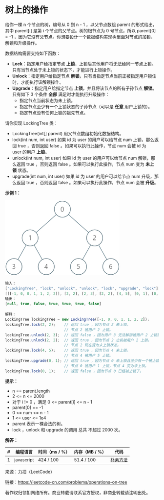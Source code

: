 # 树上的操作

给你一棵 n 个节点的树，编号从 0 到 n - 1 ，以父节点数组 parent 的形式给出，其中 parent[i] 是第 i 个节点的父节点。树的根节点为 0 号节点，所以 parent[0] = -1 ，因为它没有父节点。你想要设计一个数据结构实现树里面对节点的加锁，解锁和升级操作。

数据结构需要支持如下函数：

- **Lock**：指定用户给指定节点 **上锁**，上锁后其他用户将无法给同一节点上锁。只有当节点处于未上锁的状态下，才能进行上锁操作。
- **Unlock**：指定用户给指定节点 **解锁**，只有当指定节点当前正被指定用户锁住时，才能执行该解锁操作。
- **Upgrade**：指定用户给指定节点 **上锁**，并且将该节点的所有子孙节点 **解锁**。只有如下 3 个条件 **全部** 满足时才能执行升级操作：
  - 指定节点当前状态为未上锁。
  - 指定节点至少有一个上锁状态的子孙节点（可以是 **任意** 用户上锁的）。
  - 指定节点没有任何上锁的祖先节点。

请你实现 LockingTree 类：

- LockingTree(int[] parent) 用父节点数组初始化数据结构。
- lock(int num, int user) 如果 id 为 user 的用户可以给节点 num 上锁，那么返回 true ，否则返回 false 。如果可以执行此操作，节点 num 会被 id 为 user 的用户 **上锁**。
- unlock(int num, int user) 如果 id 为 user 的用户可以给节点 num 解锁，那么返回 true ，否则返回 false 。如果可以执行此操作，节点 num 变为 **未上锁** 状态。
- upgrade(int num, int user) 如果 id 为 user 的用户可以给节点 num 升级，那么返回 true ，否则返回 false 。如果可以执行此操作，节点 num 会被 **升级**。

**示例 1：**

![示例1](./eg1.png)

``` javascript
输入：
["LockingTree", "lock", "unlock", "unlock", "lock", "upgrade", "lock"]
[[[-1, 0, 0, 1, 1, 2, 2]], [2, 2], [2, 3], [2, 2], [4, 5], [0, 1], [0, 1]]
输出：
[null, true, false, true, true, true, false]

解释：
LockingTree lockingTree = new LockingTree([-1, 0, 0, 1, 1, 2, 2]);
lockingTree.lock(2, 2);    // 返回 true ，因为节点 2 未上锁。
                           // 节点 2 被用户 2 上锁。
lockingTree.unlock(2, 3);  // 返回 false ，因为用户 3 无法解锁被用户 2 上锁的节点。
lockingTree.unlock(2, 2);  // 返回 true ，因为节点 2 之前被用户 2 上锁。
                           // 节点 2 现在变为未上锁状态。
lockingTree.lock(4, 5);    // 返回 true ，因为节点 4 未上锁。
                           // 节点 4 被用户 5 上锁。
lockingTree.upgrade(0, 1); // 返回 true ，因为节点 0 未上锁且至少有一个被上锁的子孙节点（节点 4）。
                           // 节点 0 被用户 1 上锁，节点 4 变为未上锁。
lockingTree.lock(0, 1);    // 返回 false ，因为节点 0 已经被上锁了。
```

**提示：**

- n == parent.length
- 2 <= n <= 2000
- 对于 i != 0 ，满足 0 <= parent[i] <= n - 1
- parent[0] == -1
- 0 <= num <= n - 1
- 1 <= user <= 1e4
- parent 表示一棵合法的树。
- lock ，unlock 和 upgrade 的调用 总共 不超过 2000 次。

**解答：**

**#**|**编程语言**|**时间（ms / %）**|**内存（MB / %）**|**代码**
--|--|--|--|--
1|javascript|424 / 100|51.4 / 100|[朴素方法](./javascript/ac_v1.js)

来源：力扣（LeetCode）

链接：https://leetcode-cn.com/problems/operations-on-tree

著作权归领扣网络所有。商业转载请联系官方授权，非商业转载请注明出处。
